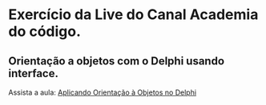 # Exercício da Live do Canal Academia do código.
## Orientação a objetos com o Delphi usando interface.

Assista a aula: [Aplicando Orientação à Objetos no Delphi](https://www.youtube.com/watch?v=UkRXFoQGYi0)


 

